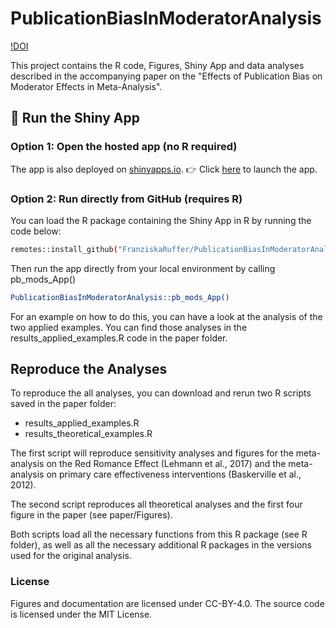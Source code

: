 # PublicationBiasInModeratorAnalysis
[!DOI]()

This project contains the  R code, Figures, Shiny App and data analyses described in the accompanying 
paper on the "Effects of Publication Bias on Moderator Effects in Meta-Analysis".

## 🚀 Run the Shiny App
### Option 1: Open the hosted app (no R required)

The app is also deployed on [shinyapps.io](https://www.shinyapps.io/?utm_source=chatgpt.com).
👉 Click [here]() to launch the app.


### Option 2: Run directly from GitHub (requires R)

You can load the R package containing the Shiny App in R by running the code below:

```bash
remotes::install_github("FranziskaRuffer/PublicationBiasInModeratorAnalysis")
```

Then run the app directly from your local environment by calling pb_mods_App()

```bash
PublicationBiasInModeratorAnalysis::pb_mods_App()
```
For an example on how to do this, you can have a look at the analysis of the 
two applied examples. You can find those analyses in the results_applied_examples.R
code in the paper folder. 


## Reproduce the Analyses 

To reproduce the all analyses, you can download and rerun two R scripts saved
in the paper folder: 
* results_applied_examples.R
* results_theoretical_examples.R

The first script will reproduce sensitivity analyses and figures for the meta-analysis
on the Red Romance Effect (Lehmann et al., 2017) and the meta-analysis on
primary care effectiveness interventions (Baskerville et al., 2012).

The second script reproduces all theoretical analyses and the first four figure
in the paper (see paper/Figures). 

Both scripts load all the necessary functions from this R package (see R folder), 
as well as all the necessary additional R packages in the versions used for the 
original analysis. 

### License
Figures and documentation are licensed under CC-BY-4.0. The source code is licensed under the MIT License.

